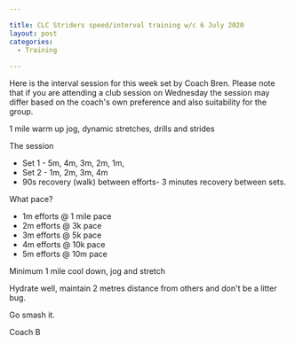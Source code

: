 ```yaml
---

title: CLC Striders speed/interval training w/c 6 July 2020
layout: post
categories:
  - Training
  
---
```


Here is the interval session for this week set by Coach Bren. Please note that if you are attending a club session on Wednesday the session may differ based on the coach's own preference and also suitability for the group.

1 mile warm up jog, dynamic stretches, drills and strides

The session 
* Set 1 - 5m, 4m, 3m, 2m, 1m,
* Set 2 - 1m, 2m, 3m, 4m
* 90s recovery (walk) between efforts- 3 minutes recovery between sets.

What pace?
* 1m efforts @ 1 mile pace
* 2m efforts  @ 3k pace
* 3m efforts @ 5k pace
* 4m efforts @ 10k pace
* 5m efforts @ 10m pace

Minimum 1 mile cool down, jog and stretch

Hydrate well, maintain 2 metres distance from others and don't be a litter bug.

Go smash it.

Coach B
